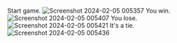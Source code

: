Start game.
![Screenshot 2024-02-05 005357](https://github.com/Nurlan98Is/RockPaperScissors/assets/124293340/e4c02d33-1e71-471e-8fef-b4799aa97d8f)
You win.
![Screenshot 2024-02-05 005407](https://github.com/Nurlan98Is/RockPaperScissors/assets/124293340/cc3c1d45-b98c-4629-9085-b202ef028cfc)
You lose.
![Screenshot 2024-02-05 005421](https://github.com/Nurlan98Is/RockPaperScissors/assets/124293340/db0d6ec9-05bd-4a3e-a06d-787ed8c5cc40)
It's a tie.
![Screenshot 2024-02-05 005436](https://github.com/Nurlan98Is/RockPaperScissors/assets/124293340/96e02b40-3ec9-4b69-b72e-894385ca0814)
